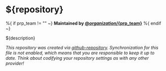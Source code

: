 # ${repository}

%{ if prp_team != "" ~}
**Maintained by [@${organization}/${prp_team}](https://github.com/orgs/${organization}/teams/${prp_team})**
%{ endif ~}

${description}

_This repository was created via [github-repository](https://github.com/goci-io/github-repository). Synchronization for this file is not enabled, which means that you are responsible to keep it up to date. Think about codifying your repository settings as with any other provider!_
